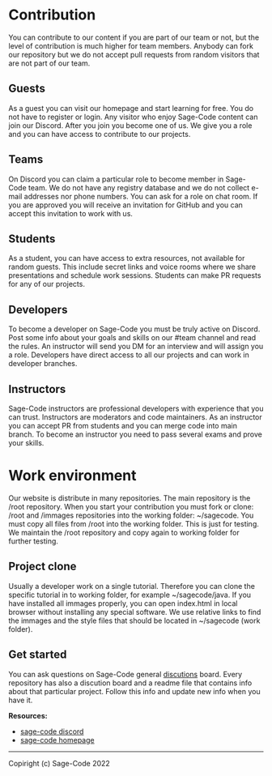 # Contribution

You can contribute to our content if you are part of our team or not, but the level of contribution is much higher for team members. Anybody can fork our repository but we do not accept pull requests from random visitors that are not part of our team.

## Guests

As a guest you can visit our homepage and start learning for free. You do not have to register or login. Any visitor who enjoy Sage-Code content can join our Discord. After you join you become one of us. We give you a role and you can have access to contribute to our projects.

## Teams

On Discord you can claim a particular role to become member in Sage-Code team. We do not have any registry database and we do not collect e-mail addresses nor phone numbers. You can ask for a role on chat room. If you are approved you will receive an invitation for GitHub and you can accept this invitation to work with us.

## Students

As a student, you can have access to extra resources, not available for random guests. This include secret links and voice rooms where we share presentations and schedule work sessions. Students can make PR requests for any of our projects. 

## Developers
To become a developer on Sage-Code you must be truly active on Discord. Post some info about your goals and skills on our #team channel and read the rules. An instructor will send you DM for an interview and will assign you a role. Developers have direct access to all our projects and can work in developer branches.

## Instructors
Sage-Code instructors are professional developers with experience that you can trust. Instructors are moderators and code maintainers. As an instructor you can accept PR from students and you can merge code into main branch. To become an instructor you need to pass several exams and prove your skills.

# Work environment

Our website is distribute in many repositories. The main repository is the /root repository. When you start your contribution you must fork or clone: /root and /immages repositories into the working folder: ~/sagecode. You must copy all files from /root into the working folder. This is just for testing. We maintain the /root repository and copy again to working folder for further testing. 

## Project clone
Usually a developer work on a single tutorial. Therefore you can clone the specific tutorial in to working folder, for example ~/sagecode/java. If you have installed all immages properly, you can open index.html in local browser without installing any special software. We use relative links to find the immages and the style files that should be located in ~/sagecode (work folder).

## Get started
You can ask questions on Sage-Code general [discutions](https://github.com/orgs/sage-code/discussions) board. Every repository has also a discution board and a readme file that contains info about that particular project. Follow this info and update new info when you have it.

**Resources:**

* [sage-code discord](https://discord.gg/fAEHfw8T)
* [sage-code homepage](https://sagecode.net)

----
Copiright (c) Sage-Code 2022


